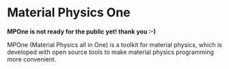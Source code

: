# Material Physics One
**MPOne is not ready for the public yet! thank you :-)**

MPOne (Material Physics all in One) is a toolkit for material physics, 
which is developed with open source tools to make material 
physics programming more convenient.